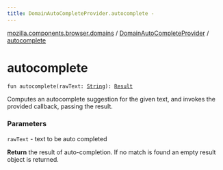 ```yaml
---
title: DomainAutoCompleteProvider.autocomplete - 
---
```


[mozilla.components.browser.domains](../index.html) / [DomainAutoCompleteProvider](index.html) / [autocomplete](./autocomplete.html)

# autocomplete

`fun autocomplete(rawText: `[`String`](https://kotlinlang.org/api/latest/jvm/stdlib/kotlin/-string/index.html)`): `[`Result`](-result/index.html)

Computes an autocomplete suggestion for the given text, and invokes the
provided callback, passing the result.

### Parameters

`rawText` - text to be auto completed

**Return**
the result of auto-completion. If no match is found an empty
result object is returned.

